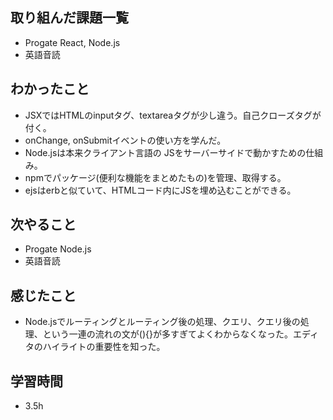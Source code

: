 ## 取り組んだ課題一覧
- Progate React, Node.js
- 英語音読
## わかったこと
- JSXではHTMLのinputタグ、textareaタグが少し違う。自己クローズタグが付く。
- onChange, onSubmitイベントの使い方を学んだ。
- Node.jsは本来クライアント言語の JSをサーバーサイドで動かすための仕組み。
- npmでパッケージ(便利な機能をまとめたもの)を管理、取得する。
- ejsはerbと似ていて、HTMLコード内にJSを埋め込むことができる。
## 次やること
- Progate Node.js
- 英語音読
## 感じたこと
- Node.jsでルーティングとルーティング後の処理、クエリ、クエリ後の処理、という一連の流れの文が(){}が多すぎてよくわからなくなった。エディタのハイライトの重要性を知った。
## 学習時間
- 3.5h